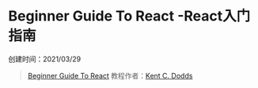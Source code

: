 # Beginner Guide To React -React入门指南

创建时间：2021/03/29

> [Beginner Guide To React](https://egghead.io/courses/the-beginner-s-guide-to-react) 教程作者：[Kent C. Dodds](https://github.com/kentcdodds)

